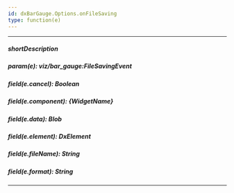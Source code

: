 ```yaml
---
id: dxBarGauge.Options.onFileSaving
type: function(e)
---
```

---
##### shortDescription
<!-- Description goes here -->

##### param(e): viz/bar_gauge:FileSavingEvent
<!-- Description goes here -->

##### field(e.cancel): Boolean
<!-- Description goes here -->

##### field(e.component): {WidgetName}
<!-- Description goes here -->

##### field(e.data): Blob
<!-- Description goes here -->

##### field(e.element): DxElement
<!-- Description goes here -->

##### field(e.fileName): String
<!-- Description goes here -->

##### field(e.format): String
<!-- Description goes here -->

---
<!-- Description goes here -->